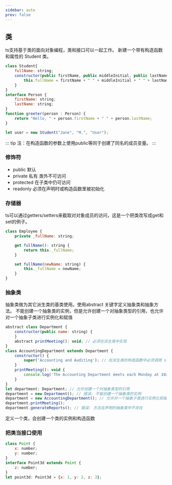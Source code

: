 ```yaml
---
sidebar: auto
prev: false
---
```


## 类

ts支持基于类的面向对象编程，类和接口可以一起工作。
新建一个带有构造函数和属性的 Student 类。
```js
class Student{
    fullName: string;
    constructor(public firstName, public middleInitial, public lastName) {
        this.fullName = firstName + " " + middleInitial + " " + lastName;
    }
}
interface Person {
    firstName: string;
    lastName: string;
}
function greeter(person : Person) {
    return "Hello, " + person.firstName + " " + person.lastName;
}

let user = new Student("Jane", "M.", "User");
```
::: tip
注：在构造函数的参数上使用public等同于创建了同名的成员变量。
:::

### 修饰符

* public 默认
* private 私有 类外不可访问
* protected 在子类中仍可访问
* readonly 必须在声明时或构造函数里被初始化

### 存储器

ts可以通过getters/setters来截取对对象成员的访问，这是一个把类改写成get和set的例子。
```js
class Employee {
    private _fullName: string;

    get fullName(): string {
        return this._fullName;
    }

    set fullName(newName: string) {
        this._fullName = newName;
    }
}
```

### 抽象类

抽象类做为其它派生类的基类使用。使用abstract 关键字定义抽象类和抽象方法。
不能创建一个抽象类的实例，但是允许创建一个对抽象类型的引用，也允许对一个抽象子类进行实例化和赋值
```js
abstract class Department {
    constructor(public name: string) {
    }
    abstract printMeeting(): void; // 必须在派生类中实现
}
class AccountingDepartment extends Department {
    constructor() {
        super('Accounting and Auditing'); // 在派生类的构造函数中必须调用 super()
    }
    printMeeting(): void {
        console.log('The Accounting Department meets each Monday at 10am.');
    }
}
let department: Department; // 允许创建一个对抽象类型的引用
department = new Department(); // 错误: 不能创建一个抽象类的实例
department = new AccountingDepartment(); // 允许对一个抽象子类进行实例化和赋值
department.printMeeting();
department.generateReports(); // 错误: 方法在声明的抽象类中不存在
```

定义一个类，会创建一个类的实例和构造函数

### 把类当接口使用
```js
class Point {
    x: number;
    y: number;
}
interface Point3d extends Point {
    z: number;
}
let point3d: Point3d = {x: 1, y: 2, z: 3};
```


